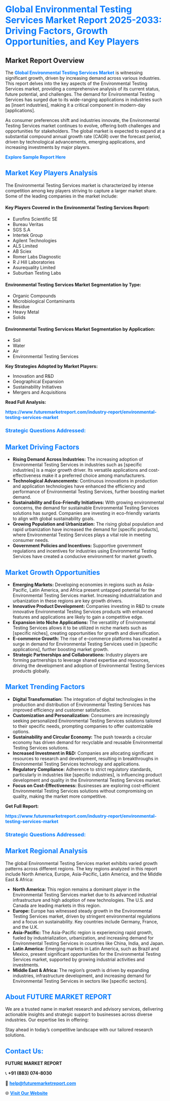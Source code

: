 <h1 style="color: #007BFF;">Global Environmental Testing Services Market Report 2025-2033: Driving Factors, Growth Opportunities, and Key Players</h1>

<section id="overview">
<h2>Market Report Overview</h2>
<p>The <a href="https://www.futuremarketreport.com/industry-report/environmental-testing-services-market" style="color: #007BFF; text-decoration: none;"><strong>Global Environmental Testing Services Market</strong></a> is witnessing significant growth, driven by increasing demand across various industries. This report delves into the key aspects of the Environmental Testing Services market, providing a comprehensive analysis of its current status, future potential, and challenges. The demand for Environmental Testing Services has surged due to its wide-ranging applications in industries such as [insert industries], making it a critical component in modern-day [applications].</p>
<p>As consumer preferences shift and industries innovate, the Environmental Testing Services market continues to evolve, offering both challenges and opportunities for stakeholders. The global market is expected to expand at a substantial compound annual growth rate (CAGR) over the forecast period, driven by technological advancements, emerging applications, and increasing investments by major players.</p>
</section>

<section id="overview">
<p><a href="https://www.futuremarketreport.com/request-sample/reportId=111777" style="color: #007BFF; text-decoration: none;"><strong>Explore Sample Report Here</strong></a></p>
</section>

<section id="key-players">
<h2 style="color: #007BFF;">Market Key Players Analysis</h2>
<p>The Environmental Testing Services market is characterized by intense competition among key players striving to capture a larger market share. Some of the leading companies in the market include:</p>
<h4>Key Players Covered in the Environmental Testing Services Report:</h4>
<ul><li>Eurofins Scientific SE</li><li>Bureau Veritas</li><li>SGS S.A</li><li>Intertek Group</li><li>Agilent Technologies</li><li>ALS Limited</li><li>AB Sciex</li><li>Romer Labs Diagnostic</li><li>R J Hill Laboratories</li><li>Asurequality Limited</li><li>Suburban Testing Labs</li></ul>
<h4>Environmental Testing Services Market Segmentation by Type:</h4>
<ul><li>Organic Compounds</li><li>Microbiological Contaminants</li><li>Residue</li><li>Heavy Metal</li><li>Solids</li></ul>

<h4>Environmental Testing Services Market Segmentation by Application:</h4>
<ul><li>Soil</li><li>Water</li><li>Air</li><li>Environmental Testing Services</li></ul>
<p><strong>Key Strategies Adopted by Market Players:</strong></p>
<ul>
<li>Innovation and R&D</li>
<li>Geographical Expansion</li>
<li>Sustainability Initiatives</li>
<li>Mergers and Acquisitions</li>
</ul>
</section>

<section>
<p><strong>Read Full Analysis: </strong></p><a href="https://www.futuremarketreport.com/industry-report/environmental-testing-services-market" style="color: #007BFF; text-decoration: none;"><strong>https://www.futuremarketreport.com/industry-report/environmental-testing-services-market</strong></a>
<h3 style="color: #007BFF;">Strategic Questions Addressed:</h3>
</section>

<section id="driving-factors">
<h2 style="color: #007BFF;">Market Driving Factors</h2>
<ul>
<li><strong>Rising Demand Across Industries:</strong> The increasing adoption of Environmental Testing Services in industries such as [specific industries] is a major growth driver. Its versatile applications and cost-effectiveness make it a preferred choice among manufacturers.</li>
<li><strong>Technological Advancements:</strong> Continuous innovations in production and application technologies have enhanced the efficiency and performance of Environmental Testing Services, further boosting market demand.</li>
<li><strong>Sustainability and Eco-Friendly Initiatives:</strong> With growing environmental concerns, the demand for sustainable Environmental Testing Services solutions has surged. Companies are investing in eco-friendly variants to align with global sustainability goals.</li>
<li><strong>Growing Population and Urbanization:</strong> The rising global population and rapid urbanization have increased the demand for [specific products], where Environmental Testing Services plays a vital role in meeting consumer needs.</li>
<li><strong>Government Policies and Incentives:</strong> Supportive government regulations and incentives for industries using Environmental Testing Services have created a conducive environment for market growth.</li>
</ul>
</section>

<section id="growth-opportunities">
<h2 style="color: #007BFF;">Market Growth Opportunities</h2>
<ul>
<li><strong>Emerging Markets:</strong> Developing economies in regions such as Asia-Pacific, Latin America, and Africa present untapped potential for the Environmental Testing Services market. Increasing industrialization and urbanization in these regions are key growth drivers.</li>
<li><strong>Innovative Product Development:</strong> Companies investing in R&D to create innovative Environmental Testing Services products with enhanced features and applications are likely to gain a competitive edge.</li>
<li><strong>Expansion into Niche Applications:</strong> The versatility of Environmental Testing Services allows it to be utilized in niche markets such as [specific niches], creating opportunities for growth and diversification.</li>
<li><strong>E-commerce Growth:</strong> The rise of e-commerce platforms has created a surge in demand for Environmental Testing Services used in [specific applications], further boosting market growth.</li>
<li><strong>Strategic Partnerships and Collaborations:</strong> Industry players are forming partnerships to leverage shared expertise and resources, driving the development and adoption of Environmental Testing Services products globally.</li>
</ul>
</section>

<section id="trending-factors">
<h2 style="color: #007BFF;">Market Trending Factors</h2>
<ul>
<li><strong>Digital Transformation:</strong> The integration of digital technologies in the production and distribution of Environmental Testing Services has improved efficiency and customer satisfaction.</li>
<li><strong>Customization and Personalization:</strong> Consumers are increasingly seeking personalized Environmental Testing Services solutions tailored to their specific needs, prompting companies to offer customizable options.</li>
<li><strong>Sustainability and Circular Economy:</strong> The push towards a circular economy has driven demand for recyclable and reusable Environmental Testing Services solutions.</li>
<li><strong>Increased Investment in R&D:</strong> Companies are allocating significant resources to research and development, resulting in breakthroughs in Environmental Testing Services technology and applications.</li>
<li><strong>Regulatory Compliance:</strong> Adherence to strict regulatory standards, particularly in industries like [specific industries], is influencing product development and quality in the Environmental Testing Services market.</li>
<li><strong>Focus on Cost-Effectiveness:</strong> Businesses are exploring cost-efficient Environmental Testing Services solutions without compromising on quality, making the market more competitive.</li>
</ul>
</section>

<section>
<p><strong>Get Full Report: </strong></p><a href="https://www.futuremarketreport.com/industry-report/environmental-testing-services-market" style="color: #007BFF; text-decoration: none;"><strong>https://www.futuremarketreport.com/industry-report/environmental-testing-services-market</strong></a>
<h3 style="color: #007BFF;">Strategic Questions Addressed:</h3>
</section>


<section id="regional-analysis">
<h2 style="color: #007BFF;">Market Regional Analysis</h2>
<p>The global Environmental Testing Services market exhibits varied growth patterns across different regions. The key regions analyzed in this report include North America, Europe, Asia-Pacific, Latin America, and the Middle East & Africa:</p>
<ul>
<li><strong>North America:</strong> This region remains a dominant player in the Environmental Testing Services market due to its advanced industrial infrastructure and high adoption of new technologies. The U.S. and Canada are leading markets in this region.</li>
<li><strong>Europe:</strong> Europe has witnessed steady growth in the Environmental Testing Services market, driven by stringent environmental regulations and a focus on sustainability. Key countries include Germany, France, and the U.K.</li>
<li><strong>Asia-Pacific:</strong> The Asia-Pacific region is experiencing rapid growth, fueled by industrialization, urbanization, and increasing demand for Environmental Testing Services in countries like China, India, and Japan.</li>
<li><strong>Latin America:</strong> Emerging markets in Latin America, such as Brazil and Mexico, present significant opportunities for the Environmental Testing Services market, supported by growing industrial activities and investments.</li>
<li><strong>Middle East & Africa:</strong> The region’s growth is driven by expanding industries, infrastructure development, and increasing demand for Environmental Testing Services in sectors like [specific sectors].</li>
</ul>
</section>

<footer>
<h2 style="color: #007BFF;">About FUTURE MARKET REPORT</h2>
<p>We are a trusted name in market research and advisory services, delivering actionable insights and strategic support to businesses across diverse industries. Our expertise lies in offering:</p>

<p>Stay ahead in today’s competitive landscape with our tailored research solutions.</p>

<h2 style="color: #007BFF;">Contact Us:</h2>
<p><strong>FUTURE MARKET REPORT</strong></p>
<p>📞 <strong>+91 (883) 074-8030</strong></p>
<p>📧 <strong><a href="mailto:help@futuremarketreport.com" style="color: #007BFF;">help@futuremarketreport.com</a></strong></p>
<p>🌐 <strong><a href="https://www.futuremarketreport.com/" style="color: #007BFF;">Visit Our Website</a></strong></p>
</footer>